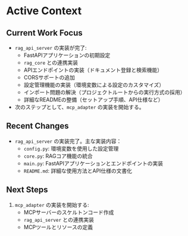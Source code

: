 # Active Context

## Current Work Focus

-   `rag_api_server` の実装が完了:
    - FastAPIアプリケーションの初期設定
    - `rag_core` との連携実装
    - APIエンドポイントの実装（ドキュメント登録と検索機能）
    - CORSサポートの追加
    - 設定管理機能の実装（環境変数による設定のカスタマイズ）
    - インポート問題の解決（プロジェクトルートからの実行方式の採用）
    - 詳細なREADMEの整備（セットアップ手順、API仕様など）
-   次のステップとして、`mcp_adapter` の実装を開始する。

## Recent Changes

-   `rag_api_server` の実装完了。主な実装内容：
    -   `config.py`: 環境変数を使用した設定管理
    -   `core.py`: RAGコア機能の統合
    -   `main.py`: FastAPIアプリケーションとエンドポイントの実装
    -   `README.md`: 詳細な使用方法とAPI仕様の文書化

## Next Steps

1.  `mcp_adapter` の実装を開始する:
    -   MCPサーバーのスケルトンコード作成
    -   `rag_api_server` との連携実装
    -   MCPツールとリソースの定義
